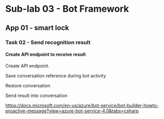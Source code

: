 # Sub-lab 03 - Bot Framework

## App 01 - smart lock

### Task 02 - Send recognition result

#### Create API endpoint to receive result

Create API endpoint.

Save conversation reference during bot activity

Restore conversation

Send result into conversation

<https://docs.microsoft.com/en-us/azure/bot-service/bot-builder-howto-proactive-message?view=azure-bot-service-4.0&tabs=csharp>